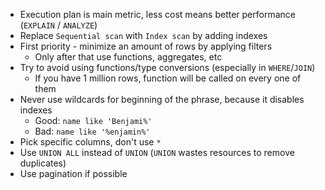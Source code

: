 * Execution plan is main metric, less cost means better performance (`EXPLAIN` / `ANALYZE`)
* Replace `Sequential scan` with `Index scan` by adding indexes
* First priority - minimize an amount of rows by applying filters
    * Only after that use functions, aggregates, etc
* Try to avoid using functions/type conversions (especially in `WHERE`/`JOIN`)
    * If you have 1 million rows, function will be called on every one of them
* Never use wildcards for beginning of the phrase, because it disables indexes
    * Good: `name like 'Benjami%'` 
    * Bad: `name like '%enjamin%'`
* Pick specific columns, don't use `*`
* Use `UNION ALL` instead of `UNION` (`UNION` wastes resources to remove duplicates)
* Use pagination if possible